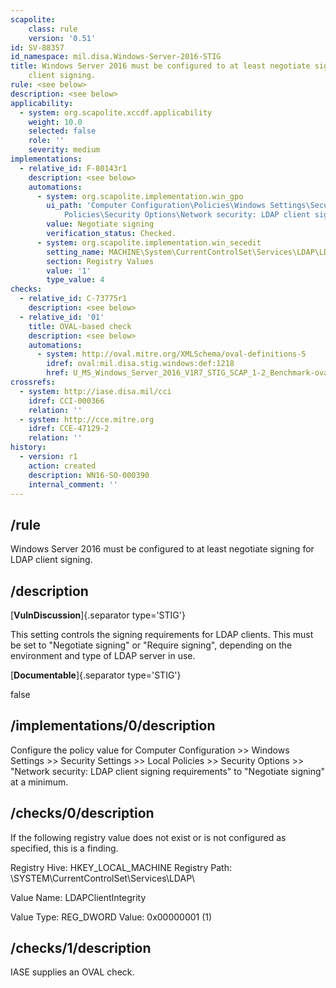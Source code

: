 ```yaml
---
scapolite:
    class: rule
    version: '0.51'
id: SV-88357
id_namespace: mil.disa.Windows-Server-2016-STIG
title: Windows Server 2016 must be configured to at least negotiate signing for LDAP
    client signing.
rule: <see below>
description: <see below>
applicability:
  - system: org.scapolite.xccdf.applicability
    weight: 10.0
    selected: false
    role: ''
    severity: medium
implementations:
  - relative_id: F-80143r1
    description: <see below>
    automations:
      - system: org.scapolite.implementation.win_gpo
        ui_path: 'Computer Configuration\Policies\Windows Settings\Security Settings\Local
            Policies\Security Options\Network security: LDAP client signing requirements'
        value: Negotiate signing
        verification_status: Checked.
      - system: org.scapolite.implementation.win_secedit
        setting_name: MACHINE\System\CurrentControlSet\Services\LDAP\LDAPClientIntegrity
        section: Registry Values
        value: '1'
        type_value: 4
checks:
  - relative_id: C-73775r1
    description: <see below>
  - relative_id: '01'
    title: OVAL-based check
    description: <see below>
    automations:
      - system: http://oval.mitre.org/XMLSchema/oval-definitions-5
        idref: oval:mil.disa.stig.windows:def:1218
        href: U_MS_Windows_Server_2016_V1R7_STIG_SCAP_1-2_Benchmark-oval.xml
crossrefs:
  - system: http://iase.disa.mil/cci
    idref: CCI-000366
    relation: ''
  - system: http://cce.mitre.org
    idref: CCE-47129-2
    relation: ''
history:
  - version: r1
    action: created
    description: WN16-SO-000390
    internal_comment: ''
---
```



## /rule

Windows Server 2016 must be configured to at least negotiate signing for LDAP client signing.

## /description

[**VulnDiscussion**]{.separator type='STIG'}

This setting controls the signing requirements for LDAP clients. This must be set to "Negotiate signing" or "Require signing", depending on the environment and type of LDAP server in use.

[**Documentable**]{.separator type='STIG'}

false

## /implementations/0/description

Configure the policy value for Computer Configuration >> Windows Settings >> Security Settings >> Local Policies >> Security Options >> "Network security: LDAP client signing requirements" to "Negotiate signing" at a minimum.

## /checks/0/description

If the following registry value does not exist or is not configured as specified, this is a finding.

Registry Hive: HKEY_LOCAL_MACHINE
Registry Path: \SYSTEM\CurrentControlSet\Services\LDAP\

Value Name: LDAPClientIntegrity

Value Type: REG_DWORD
Value: 0x00000001 (1)

## /checks/1/description

IASE supplies an OVAL check.
